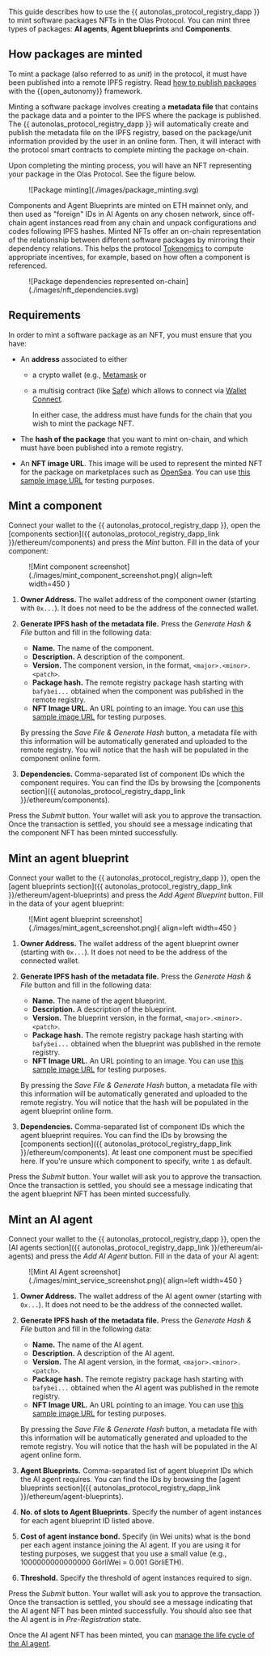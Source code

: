 This guide describes how to use the {{ autonolas_protocol_registry_dapp }} to mint software packages NFTs in the Olas Protocol. You can mint three types of packages: **AI agents**, **Agent blueprints** and **Components**.

## How packages are minted

To mint a package (also referred to as _unit_) in the protocol, it must have been published into a remote IPFS registry. Read [how to publish packages](https://stack.olas.network/open-autonomy/guides/publish_fetch_packages/) with the {{open_autonomy}} framework.

Minting a software package involves creating a **metadata file** that contains the package data and a pointer to the IPFS where the package is published.
The {{ autonolas_protocol_registry_dapp }} will automatically create and publish the metadata file on the IPFS registry, based on the package/unit information provided by the user in an online form. Then, it will interact with the protocol smart contracts to complete minting the package on-chain.

Upon completing the minting process, you will have an NFT representing your package in the Olas Protocol. See the figure below.

<figure markdown>
![Package minting](./images/package_minting.svg)
</figure>

Components and Agent Blueprints are minted on ETH mainnet only, and then used as "foreign" IDs in AI Agents on any chosen network, since off-chain agent instances read from any chain and unpack configurations and codes following IPFS hashes.
Minted NFTs offer an on-chain representation of the relationship between different software packages by mirroring their dependency relations. This helps the protocol [Tokenomics](./tokenomics.md) to compute appropriate incentives, for example, based on how often a component is referenced.

<figure markdown>
![Package dependencies represented on-chain](./images/nft_dependencies.svg)
</figure>

## Requirements

In order to mint a software package as an NFT, you must ensure that you have:

* An **address** associated to either

  * a crypto wallet (e.g., [Metamask](https://metamask.io/) or
  * a multisig contract (like [Safe](https://safe.global/)) which allows to connect via [Wallet Connect](https://walletconnect.com/).
  
    In either case, the address must have funds for the chain that you wish to mint the package NFT.

* The **hash of the package** that you want to mint on-chain, and which must have been published into a remote registry.

* An **NFT image URL**. This image will be used to represent the minted NFT for the package on marketplaces such as [OpenSea](https://opensea.io/). You can use [this sample image URL](https://gateway.autonolas.tech/ipfs/Qmbh9SQLbNRawh9Km3PMEDSxo77k1wib8fYZUdZkhPBiev) for testing purposes.

## Mint a component

Connect your wallet to the {{ autonolas_protocol_registry_dapp }}, open the [components section]({{ autonolas_protocol_registry_dapp_link }}/ethereum/components) and press the _Mint_ button. Fill in the data of your component:

<figure markdown>
![Mint component screenshot](./images/mint_component_screenshot.png){ align=left width=450 }
</figure>

  1. **Owner Address.** The wallet address of the component owner (starting with `0x...`). It does not need to be the address of the connected wallet.

  2. **Generate IPFS hash of the metadata file.** Press the _Generate Hash & File_ button and fill in the following data:

      * **Name.** The name of the component.
      * **Description.** A description of the component.
      * **Version.** The component version, in the format, `<major>.<minor>.<patch>`.
      * **Package hash.** The remote registry package hash starting with `bafybei...` obtained when the component was published in the remote registry.
      * **NFT Image URL.** An URL pointing to an image. You can use [this sample image URL](https://gateway.autonolas.tech/ipfs/Qmbh9SQLbNRawh9Km3PMEDSxo77k1wib8fYZUdZkhPBiev) for testing purposes.

      By pressing the _Save File & Generate Hash_ button, a metadata file with this information will be automatically generated and uploaded to the remote registry. You will notice that the hash will be populated in the component online form.

  3. **Dependencies.** Comma-separated list of component IDs which the component requires. You can find the IDs by browsing the [components section]({{ autonolas_protocol_registry_dapp_link }}/ethereum/components).

Press the _Submit_ button. Your wallet will ask you to approve the transaction. Once the transaction is settled, you should see a message indicating that the component NFT has been minted successfully.

## Mint an agent blueprint

Connect your wallet to the {{ autonolas_protocol_registry_dapp }}, open the [agent blueprints section]({{ autonolas_protocol_registry_dapp_link }}/ethereum/agent-blueprints) and press the _Add Agent Blueprint_ button. Fill in the data of your agent blueprint:

<figure markdown>
![Mint agent blueprint screenshot](./images/mint_agent_screenshot.png){ align=left width=450 }
</figure>

  1. **Owner Address.** The wallet address of the agent blueprint owner (starting with `0x...`). It does not need to be the address of the connected wallet.

  2. **Generate IPFS hash of the metadata file.** Press the _Generate Hash & File_ button and fill in the following data:

      * **Name.** The name of the agent blueprint.
      * **Description.** A description of the blueprint.
      * **Version.** The blueprint version, in the format, `<major>.<minor>.<patch>`.
      * **Package hash.** The remote registry package hash starting with `bafybei...` obtained when the blueprint was published in the remote registry.
      * **NFT Image URL.** An URL pointing to an image. You can use [this sample image URL](https://gateway.autonolas.tech/ipfs/Qmbh9SQLbNRawh9Km3PMEDSxo77k1wib8fYZUdZkhPBiev) for testing purposes.

      By pressing the _Save File & Generate Hash_ button, a metadata file with this information will be automatically generated and uploaded to the remote registry. You will notice that the hash will be populated in the agent blueprint online form.

  3. **Dependencies.** Comma-separated list of component IDs which the agent blueprint requires. You can find the IDs by browsing the [components section]({{ autonolas_protocol_registry_dapp_link }}/ethereum/components). At least one component must be specified here. If you're unsure which component to specify, write `1` as default.

Press the _Submit_ button. Your wallet will ask you to approve the transaction. Once the transaction is settled, you should see a message indicating that the agent blueprint NFT has been minted successfully.

## Mint an AI agent

Connect your wallet to the {{ autonolas_protocol_registry_dapp }}, open the [AI agents section]({{ autonolas_protocol_registry_dapp_link }}/ethereum/ai-agents) and press the _Add AI Agent_ button. Fill in the data of your AI agent:

<figure markdown>
![Mint AI Agent screenshot](./images/mint_service_screenshot.png){ align=left width=450 }
</figure>

  1. **Owner Address.** The wallet address of the AI agent owner (starting with `0x...`). It does not need to be the address of the connected wallet.

  2. **Generate IPFS hash of the metadata file.** Press the _Generate Hash & File_ button and fill in the following data:

      * **Name.** The name of the AI agent.
      * **Description.** A description of the AI agent.
      * **Version.** The AI agent version, in the format, `<major>.<minor>.<patch>`.
      * **Package hash.** The remote registry package hash starting with `bafybei...` obtained when the AI agent was published in the remote registry.
      * **NFT Image URL.** An URL pointing to an image. You can use [this sample image URL](https://gateway.autonolas.tech/ipfs/Qmbh9SQLbNRawh9Km3PMEDSxo77k1wib8fYZUdZkhPBiev) for testing purposes.

      By pressing the _Save File & Generate Hash_ button, a metadata file with this information will be automatically generated and uploaded to the remote registry. You will notice that the hash will be populated in the AI agent online form.

  3. **Agent Blueprints.** Comma-separated list of agent blueprint IDs which the AI agent requires. You can find the IDs by browsing the [agent blueprints section]({{ autonolas_protocol_registry_dapp_link }}/ethereum/agent-blueprints).

  4. **No. of slots to Agent Blueprints.** Specify the number of agent instances for each agent blueprint ID listed above.

  5. **Cost of agent instance bond.** Specify (in Wei units) what is the bond per each agent instance joining the AI agent. If you are using it for testing purposes, we suggest that you use a small value (e.g., 1000000000000000 GörliWei = 0.001 GörliETH).

  6. **Threshold.** Specify the threshold of agent instances required to sign.

Press the _Submit_ button. Your  wallet will ask you to approve the transaction. Once the transaction is settled, you should see a message indicating that the AI agent NFT has been minted successfully. You should also see that the AI agent is in _Pre-Registration_ state.

Once the AI agent NFT has been minted, you can [manage the life cycle of the AI agent](./life_cycle_of_a_service.md).

